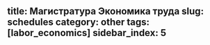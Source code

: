 title: Магистратура Экономика труда
slug: schedules
category: other
tags: [labor_economics]
sidebar_index: 5
---


